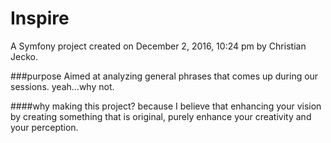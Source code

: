 Inspire
=======

A Symfony project created on December 2, 2016, 10:24 pm by Christian Jecko.

###purpose
Aimed at analyzing general phrases that comes up during our sessions. yeah...why not.

####why making this project?
because I believe that enhancing your vision by creating something that is original, purely enhance your creativity and your perception.
